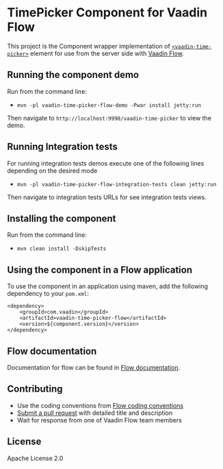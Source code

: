 # TimePicker Component for Vaadin Flow

This project is the Component wrapper implementation of [`<vaadin-time-picker>`](https://github.com/vaadin/vaadin-time-picker) element
for use from the server side with [Vaadin Flow](https://github.com/vaadin/flow).

## Running the component demo
Run from the command line:
- `mvn -pl vaadin-time-picker-flow-demo -Pwar install jetty:run`

Then navigate to `http://localhost:9998/vaadin-time-picker` to view the demo.

## Running Integration tests

For running integration tests demos execute one of the following lines depending on the desired mode
- `mvn -pl vaadin-time-picker-flow-integration-tests clean jetty:run`

Then navigate to integration tests URLs for see integration tests views.

## Installing the component
Run from the command line:
- `mvn clean install -DskipTests`

## Using the component in a Flow application
To use the component in an application using maven,
add the following dependency to your `pom.xml`:
```
<dependency>
    <groupId>com.vaadin</groupId>
    <artifactId>vaadin-time-picker-flow</artifactId>
    <version>${component.version}</version>
</dependency>
```

## Flow documentation
Documentation for flow can be found in [Flow documentation](https://github.com/vaadin/flow-and-components-documentation/blob/master/Overview.asciidoc).

## Contributing
- Use the coding conventions from [Flow coding conventions](https://github.com/vaadin/flow/tree/master/eclipse)
- [Submit a pull request](https://www.digitalocean.com/community/tutorials/how-to-create-a-pull-request-on-github) with detailed title and description
- Wait for response from one of Vaadin Flow team members

## License
Apache License 2.0
